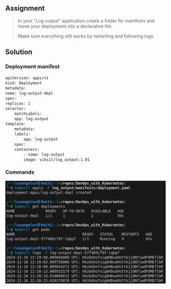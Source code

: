 ## Assignment

> 
> In your "Log output" application create a folder for manifests and move your deployment into a declarative file.
> 
> Make sure everything still works by restarting and following logs.

## Solution

### Deployment manifest

    apiVersion: apps/v1
    kind: Deployment
    metadata:
    name: log-output-depl
    spec:
    replicas: 1
    selector:
        matchLabels:
        app: log-output
    template:
        metadata:
        labels:
            app: log-output
        spec:
        containers:
            - name: log-output
            image: viksil/log_output:1.01


### Commands

![Deployment for Exercise 1.03](https://raw.githubusercontent.com/VikSil/DevOps_with_Kubernetes/refs/heads/trunk/Part1/Exercise_1.03/Exercise_1.03.png)

